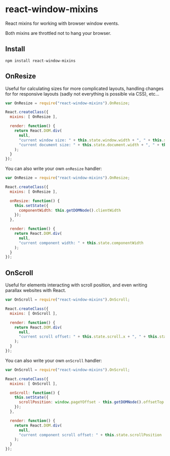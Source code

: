 # react-window-mixins

React mixins for working with browser window events.

Both mixins are throttled not to hang your browser.

## Install

`npm install react-window-mixins`

## OnResize

Useful for calculating sizes for more complicated layouts, handling changes for for responsive layouts (sadly not everything is possible via CSS), etc...

```javascript
var OnResize = require("react-window-mixins").OnResize;

React.createClass({
  mixins: [ OnResize ],

  render: function() {
    return React.DOM.div(
      null,
      "current window size: " + this.state.window.width + ", " + this.state.window.height,
      "current document size: " + this.state.document.width + ", " + this.state.document.height
    );
  }
});
```

You can also write your own `onResize` handler:

```javascript
var OnResize = require("react-window-mixins").OnResize;

React.createClass({
  mixins: [ OnResize ],

  onResize: function() {
    this.setState({
      componentWidth: this.getDOMNode().clientWidth
    });
  },

  render: function() {
    return React.DOM.div(
      null,
      "current component width: " + this.state.componentWidth
    );
  }
});
```

## OnScroll

Useful for elements interacting with scroll position, and even writing parallax websites with React.

```javascript
var OnScroll = require("react-window-mixins").OnScroll;

React.createClass({
  mixins: [ OnScroll ],

  render: function() {
    return React.DOM.div(
      null,
      "current scroll offset: " + this.state.scroll.x + ", " + this.state.scroll.y
    );
  }
});
```

You can also write your own `onScroll` handler:

```javascript
var OnScroll = require("react-window-mixins").OnScroll;

React.createClass({
  mixins: [ OnScroll ],

  onScroll: function() {
    this.setState({ 
      scrollPosition: window.pageYOffset - this.getDOMNode().offsetTop 
    });
  },

  render: function() {
    return React.DOM.div(
      null,
      "current component scroll offset: " + this.state.scrollPosition
    );
  }
});
```

